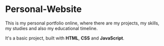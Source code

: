 # Personal-Website

This is my personal portfolio online, where there are my projects, my skills, my studies and also my educational timeline.

It's a basic project, built with **HTML**, **CSS** and **JavaScript**.